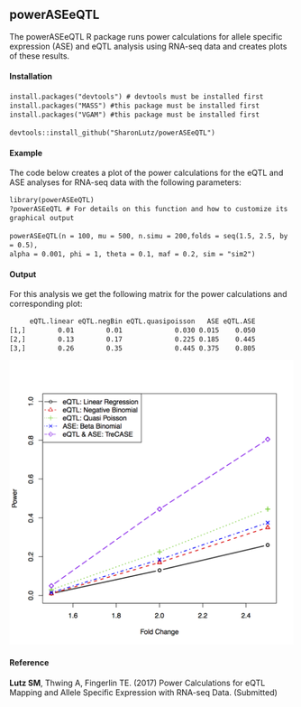 ## powerASEeQTL
The powerASEeQTL R package runs power calculations for allele specific expression (ASE) and eQTL analysis using RNA-seq data and creates plots of these results.
#### Installation
```
install.packages("devtools") # devtools must be installed first
install.packages("MASS") #this package must be installed first
install.packages("VGAM") #this package must be installed first

devtools::install_github("SharonLutz/powerASEeQTL")
```
#### Example
The code below creates a plot of the power calculations for the eQTL and ASE analyses for RNA-seq data with the following parameters:
```
library(powerASEeQTL)
?powerASEeQTL # For details on this function and how to customize its graphical output

powerASEeQTL(n = 100, mu = 500, n.simu = 200,folds = seq(1.5, 2.5, by = 0.5), 
alpha = 0.001, phi = 1, theta = 0.1, maf = 0.2, sim = "sim2")
```

#### Output
For this analysis we get the following matrix for the power calculations and corresponding plot:
```
     eQTL.linear eQTL.negBin eQTL.quasipoisson   ASE eQTL.ASE
[1,]        0.01        0.01             0.030 0.015    0.050
[2,]        0.13        0.17             0.225 0.185    0.445
[3,]        0.26        0.35             0.445 0.375    0.805
```
<img src="https://github.com/SharonLutz/powerASEeQTL/blob/master/powerASEeQTLn100Mu500.png" width="600">

#### Reference
**Lutz SM**, Thwing A, Fingerlin TE. (2017) Power Calculations for eQTL Mapping and Allele Specific Expression with RNA-seq Data. (Submitted)

